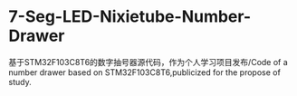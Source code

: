 # 7-Seg-LED-Nixietube-Number-Drawer
基于STM32F103C8T6的数字抽号器源代码，作为个人学习项目发布/Code of a number drawer based on STM32F103C8T6,publicized for the propose of study.
